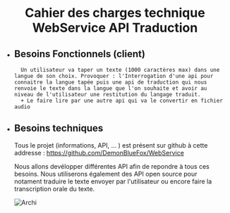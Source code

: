 # <center>**Cahier des charges technique** WebService API Traduction</center>

* ## Besoins Fonctionnels (client)

        Un utilisateur va taper un texte (1000 caractères max) dans une langue de son choix. Provoquer : l'Interrogation d'une api pour connaitre la langue tapée puis une api de traduction qui nous renvoie le texte dans la langue que l'on souhaite et avoir au niveau de l'utilisateur une restitution du langage traduit. 
        + Le faire lire par une autre api qui va le convertir en fichier audio

* ## Besoins techniques

    Tous le projet (informations, API, ... ) est présent sur github à cette addresse : https://github.com/DemonBlueFox/WebService

    Nous allons devélopper différentes API afin de repondre à tous ces besoins. Nous utiliserons également des API open source pour notament traduire le texte envoyer par l'utilisateur ou encore faire la transcription orale du texte.

    ![Archi]()